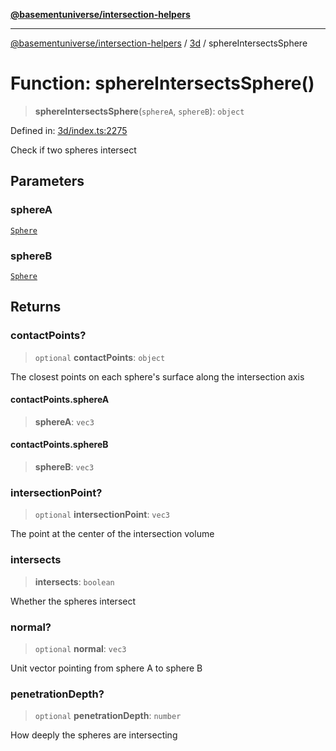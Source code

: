 [**@basementuniverse/intersection-helpers**](../../README.md)

***

[@basementuniverse/intersection-helpers](../../README.md) / [3d](../README.md) / sphereIntersectsSphere

# Function: sphereIntersectsSphere()

> **sphereIntersectsSphere**(`sphereA`, `sphereB`): `object`

Defined in: [3d/index.ts:2275](https://github.com/basementuniverse/intersection-helpers/blob/a748c1cf3d5365b189253eb2878888a254b5c3a1/src/3d/index.ts#L2275)

Check if two spheres intersect

## Parameters

### sphereA

[`Sphere`](../types/type-aliases/Sphere.md)

### sphereB

[`Sphere`](../types/type-aliases/Sphere.md)

## Returns

### contactPoints?

> `optional` **contactPoints**: `object`

The closest points on each sphere's surface along the intersection axis

#### contactPoints.sphereA

> **sphereA**: `vec3`

#### contactPoints.sphereB

> **sphereB**: `vec3`

### intersectionPoint?

> `optional` **intersectionPoint**: `vec3`

The point at the center of the intersection volume

### intersects

> **intersects**: `boolean`

Whether the spheres intersect

### normal?

> `optional` **normal**: `vec3`

Unit vector pointing from sphere A to sphere B

### penetrationDepth?

> `optional` **penetrationDepth**: `number`

How deeply the spheres are intersecting
